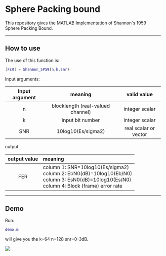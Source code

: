 # Sphere Packing bound


This repository gives the MATLAB Implementation of  Shannon's 1959 Sphere Packing Bound.  

---

## How to use

The use of this function is: 

```matlab
[FER] = Shannon_SP59(n,k,snr)
```



Input arguments: 

| Input argument |              meaning              |      valid value      |
| :------------: | :-------------------------------: | :-------------------: |
|       n        | blocklength (real-valued channel) |    integer scalar     |
|       k        |         input bit number          |    integer scalar     |
|      SNR       |        10log10(Es/sigma2)         | real scalar or vector |



output

| output value | meaning                                                      |
| :----------: | :----------------------------------------------------------- |
|     FER      | column 1: SNR=10log10(Es/sigma2)<br />column 2: EbN0(dB)=10log10(Eb/N0)<br />column 3: EsN0(dB)=10log10(Es/N0)<br />column 4: Block (frame) error rate |

---

## Demo

Run:

```matlab
demo.m 
```

will give you the k=64 n=128 snr=0-3dB.  



![](/Users/nickwang/GitRepo/Sphere_Packing_bound/SP_demo.jpg)
